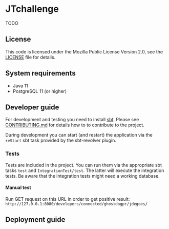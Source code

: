 # JTchallenge #

TODO

## License ##

This code is licensed under the Mozilla Public License Version 2.0, see the
[LICENSE](JTchallenge/LICENSEenge/LICENSE) file for details.

## System requirements ##

- Java 11
- PostgreSQL 11 (or higher)

## Developer guide ##

For development and testing you need to install [sbt](http://www.scala-sbt.org/).
Please see [CONTRIBUTING.md](JTchallenge/CONTRIBUTING.mdTRIBUTING.md) for details how to to contribute
to the project.

During development you can start (and restart) the application via the `reStart`
sbt task provided by the sbt-revolver plugin.

### Tests ###

Tests are included in the project. You can run them via the appropriate sbt tasks
`test` and `IntegrationTest/test`. The latter will execute the integration tests.
Be aware that the integration tests might need a working database.

#### Manual test
Run GET request on this URL in order to get positive result:
```http://127.0.0.1:8080/developers/connected/ghostdogpr/jdegoes/```

## Deployment guide ##

